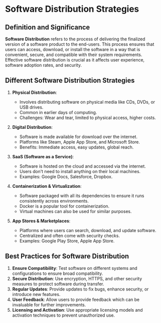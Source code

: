 # Software Distribution Strategies

## Definition and Significance

**Software Distribution** refers to the process of delivering the finalized version of a software product to the end-users. This process ensures that users can access, download, or install the software in a way that is convenient, secure, and compatible with their system requirements. Effective software distribution is crucial as it affects user experience, software adoption rates, and security.

## Different Software Distribution Strategies

1. **Physical Distribution**:
   - Involves distributing software on physical media like CDs, DVDs, or USB drives.
   - Common in earlier days of computing.
   - Challenges: Wear and tear, limited to physical access, higher costs.

2. **Digital Distribution**:
   - Software is made available for download over the internet.
   - Platforms like Steam, Apple App Store, and Microsoft Store.
   - Benefits: Immediate access, easy updates, global reach.

3. **SaaS (Software as a Service)**:
   - Software is hosted on the cloud and accessed via the internet.
   - Users don't need to install anything on their local machines.
   - Examples: Google Docs, Salesforce, Dropbox.

4. **Containerization & Virtualization**:
   - Software packaged with all its dependencies to ensure it runs consistently across environments.
   - Docker is a popular tool for containerization.
   - Virtual machines can also be used for similar purposes.

5. **App Stores & Marketplaces**:
   - Platforms where users can search, download, and update software.
   - Centralized and often come with security checks.
   - Examples: Google Play Store, Apple App Store.

## Best Practices for Software Distribution

1. **Ensure Compatibility**: Test software on different systems and configurations to ensure broad compatibility.
2. **Secure Distribution**: Use encryption, HTTPS, and other security measures to protect software during transfer.
3. **Regular Updates**: Provide updates to fix bugs, enhance security, or introduce new features.
4. **User Feedback**: Allow users to provide feedback which can be invaluable for further improvements.
5. **Licensing and Activation**: Use appropriate licensing models and activation techniques to prevent unauthorized use.